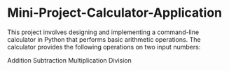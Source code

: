 # Mini-Project-Calculator-Application
This project involves designing and implementing a command-line calculator in Python that performs basic arithmetic operations. The calculator provides the following operations on two input numbers:

Addition
Subtraction
Multiplication
Division
